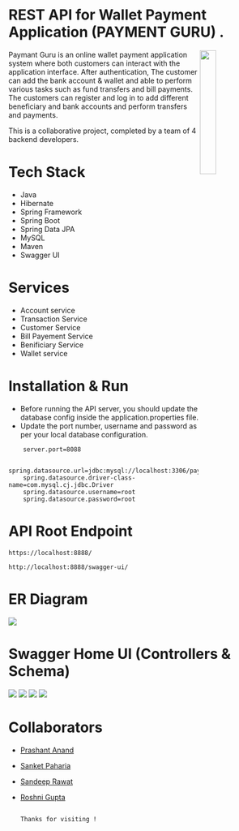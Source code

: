 # REST API for Wallet Payment Application (PAYMENT GURU) .



<img
  align="right"
        width="25%"
        src="https://github.com/annax3/natural-sort-6825/blob/main/Payment%20guru%20logo.png"
        alt=""
      /> 
Paymant Guru is an online wallet payment application system where both customers can interact with the application interface. After authentication, The customer can add the bank account & wallet and able to perform various tasks such as fund transfers and bill payments. The customers can register and log in to add different beneficiary and bank accounts and perform transfers and payments.

This is a collaborative project, completed by a team of 4 backend developers.

# Tech Stack
- Java
- Hibernate
- Spring Framework
- Spring Boot
- Spring Data JPA
- MySQL
- Maven
- Swagger UI


# Services

- Account service
- Transaction Service
- Customer Service
- Bill Payement Service
- Benificiary Service 
- Wallet service

# Installation & Run
 - Before running the API server, you should update the database config inside the application.properties file.
- Update the port number, username and password as per your local database configuration.

```
    server.port=8088

    spring.datasource.url=jdbc:mysql://localhost:3306/paymentguru;
    spring.datasource.driver-class-name=com.mysql.cj.jdbc.Driver
    spring.datasource.username=root
    spring.datasource.password=root
```

# API Root Endpoint
```
https://localhost:8888/
```
```
http://localhost:8888/swagger-ui/
```
# ER Diagram
<img src="https://github.com/annax3/natural-sort-6825/blob/main/ER%20diagram.jpeg" >


# Swagger Home UI (Controllers & Schema)
<img src="https://github.com/annax3/natural-sort-6825/blob/main/home.jpeg" >
<img src="https://github.com/annax3/natural-sort-6825/blob/main/controller1.jpeg" >
<img src="https://github.com/annax3/natural-sort-6825/blob/main/controller2.jpeg" >
<img src="https://github.com/annax3/natural-sort-6825/blob/main/schema.jpeg" >

# Collaborators

- [Prashant Anand](https://github.com/annax3)
- [Sanket Paharia](https://github.com/SanketPaharia)
- [Sandeep Rawat](https://github.com/Sandeeprawat313)
- [Roshni Gupta](https://github.com/guptaroshni)

                                                                       Thanks for visiting !
